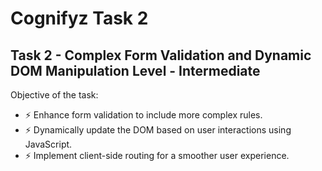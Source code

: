 # Cognifyz Task 2

## Task 2 - Complex Form Validation and Dynamic DOM Manipulation Level - Intermediate

Objective of the task:
- ⚡ Enhance form validation to include more complex rules.
- ⚡ Dynamically update the DOM based on user interactions using JavaScript.
- ⚡ Implement client-side routing for a smoother user experience.

 
 
